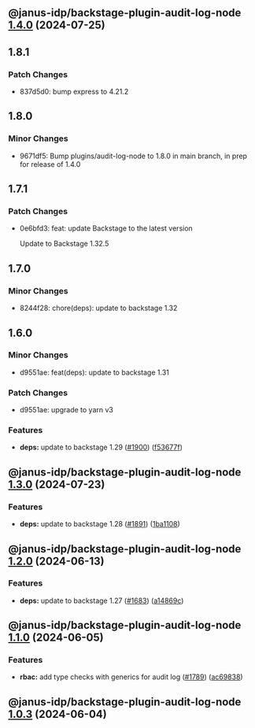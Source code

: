 ## @janus-idp/backstage-plugin-audit-log-node [1.4.0](https://github.com/janus-idp/backstage-plugins/compare/@janus-idp/backstage-plugin-audit-log-node@1.3.0...@janus-idp/backstage-plugin-audit-log-node@1.4.0) (2024-07-25)

## 1.8.1

### Patch Changes

- 837d5d0: bump express to 4.21.2

## 1.8.0

### Minor Changes

- 9671df5: Bump plugins/audit-log-node to 1.8.0 in main branch, in prep for release of 1.4.0

## 1.7.1

### Patch Changes

- 0e6bfd3: feat: update Backstage to the latest version

  Update to Backstage 1.32.5

## 1.7.0

### Minor Changes

- 8244f28: chore(deps): update to backstage 1.32

## 1.6.0

### Minor Changes

- d9551ae: feat(deps): update to backstage 1.31

### Patch Changes

- d9551ae: upgrade to yarn v3

### Features

- **deps:** update to backstage 1.29 ([#1900](https://github.com/janus-idp/backstage-plugins/issues/1900)) ([f53677f](https://github.com/janus-idp/backstage-plugins/commit/f53677fb02d6df43a9de98c43a9f101a6db76802))

## @janus-idp/backstage-plugin-audit-log-node [1.3.0](https://github.com/janus-idp/backstage-plugins/compare/@janus-idp/backstage-plugin-audit-log-node@1.2.0...@janus-idp/backstage-plugin-audit-log-node@1.3.0) (2024-07-23)

### Features

- **deps:** update to backstage 1.28 ([#1891](https://github.com/janus-idp/backstage-plugins/issues/1891)) ([1ba1108](https://github.com/janus-idp/backstage-plugins/commit/1ba11088e0de60e90d138944267b83600dc446e5))

## @janus-idp/backstage-plugin-audit-log-node [1.2.0](https://github.com/janus-idp/backstage-plugins/compare/@janus-idp/backstage-plugin-audit-log-node@1.1.0...@janus-idp/backstage-plugin-audit-log-node@1.2.0) (2024-06-13)

### Features

- **deps:** update to backstage 1.27 ([#1683](https://github.com/janus-idp/backstage-plugins/issues/1683)) ([a14869c](https://github.com/janus-idp/backstage-plugins/commit/a14869c3f4177049cb8d6552b36c3ffd17e7997d))

## @janus-idp/backstage-plugin-audit-log-node [1.1.0](https://github.com/janus-idp/backstage-plugins/compare/@janus-idp/backstage-plugin-audit-log-node@1.0.3...@janus-idp/backstage-plugin-audit-log-node@1.1.0) (2024-06-05)

### Features

- **rbac:** add type checks with generics for audit log ([#1789](https://github.com/janus-idp/backstage-plugins/issues/1789)) ([ac69838](https://github.com/janus-idp/backstage-plugins/commit/ac698382f64fe91e0f9f9232dd3eecd9cc9247be))

## @janus-idp/backstage-plugin-audit-log-node [1.0.3](https://github.com/janus-idp/backstage-plugins/compare/@janus-idp/backstage-plugin-audit-log-node@1.0.2...@janus-idp/backstage-plugin-audit-log-node@1.0.3) (2024-06-04)
